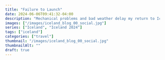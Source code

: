 ```yaml
---
title: "Failure to Launch"
date: 2024-06-06T09:41:32-04:00
description: "Mechanical problems and bad weather delay my return to Iceland in May 2024."
images: ["/images/iceland_blog_00_social.jpg"]
series: ["Iceland", "Iceland 2024"]
tags: ["iceland"]
categories: ["travel"]
thumbnail: "/images/iceland_blog_00_social.jpg"
thumbnailAlt: ""
draft: true
---
```

